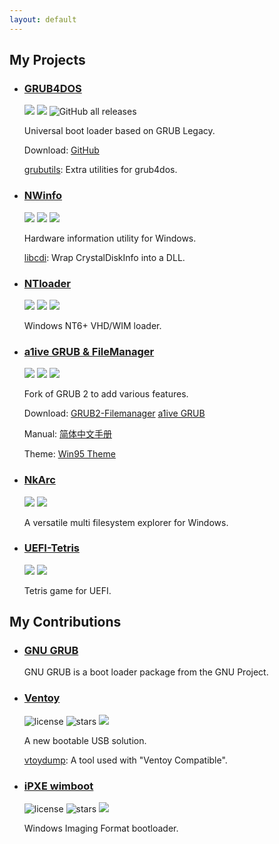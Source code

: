 ```yaml
---
layout: default
---
```


## My Projects

- ### [GRUB4DOS](https://github.com/chenall/grub4dos)

  ![](https://img.shields.io/github/license/chenall/grub4dos) ![](https://img.shields.io/github/stars/chenall/grub4dos?style=flat) ![GitHub all releases](https://img.shields.io/github/downloads/chenall/grub4dos/total)

  Universal boot loader based on GRUB Legacy.

  Download: [GitHub](https://github.com/chenall/grub4dos/releases)

  [grubutils](https://github.com/chenall/grubutils): Extra utilities for grub4dos.

- ### [NWinfo](https://a1ive.github.io/nwinfo)

  ![](https://img.shields.io/github/license/a1ive/nwinfo) ![](https://img.shields.io/github/stars/a1ive/nwinfo?style=flat) ![](https://img.shields.io/github/downloads/a1ive/nwinfo/total.svg)

  Hardware information utility for Windows.

  [libcdi](https://github.com/a1ive/libcdi): Wrap CrystalDiskInfo into a DLL.

- ### [NTloader](https://github.com/grub4dos/ntloader)

  ![](https://img.shields.io/github/license/grub4dos/ntloader) ![](https://img.shields.io/github/stars/grub4dos/ntloader?style=flat) ![](https://img.shields.io/github/downloads/grub4dos/ntloader/total)

  Windows NT6+ VHD/WIM loader.

- ### [a1ive GRUB & FileManager](https://github.com/a1ive/grub2-filemanager)

  ![](https://img.shields.io/github/license/a1ive/grub2-filemanager) ![](https://img.shields.io/github/stars/a1ive/grub2-filemanager?style=flat) ![](https://img.shields.io/github/downloads/a1ive/grub2-filemanager/total)

  Fork of GRUB 2 to add various features.

  Download: [GRUB2-Filemanager](https://github.com/a1ive/grub2-filemanager/releases) [a1ive GRUB](https://github.com/a1ive/grub/releases/tag/latest) 

  Manual: [简体中文手册](./grub2_zh.html) 

  Theme: [Win95 Theme](https://github.com/a1ive/grub-theme-win95)

- ### [NkArc](https://github.com/a1ive/NkArc)

  ![](https://img.shields.io/github/license/a1ive/NkArc) ![](https://img.shields.io/github/stars/a1ive/NkArc?style=flat)

  A versatile multi filesystem explorer for Windows.

- ### [UEFI-Tetris](https://github.com/a1ive/uefi-tetris)

  ![](https://img.shields.io/github/license/a1ive/uefi-tetris) ![](https://img.shields.io/github/stars/a1ive/uefi-tetris?style=flat)

  Tetris game for UEFI.

## My Contributions

- ### [GNU GRUB](https://www.gnu.org/software/grub/)

  GNU GRUB is a boot loader package from the GNU Project.

- ### [Ventoy](https://github.com/ventoy/Ventoy)

  ![license](https://img.shields.io/github/license/ventoy/Ventoy) ![stars](https://img.shields.io/github/stars/ventoy/Ventoy?style=flat) ![](https://img.shields.io/github/downloads/ventoy/Ventoy/total.svg)

  A new bootable USB solution.

  [vtoydump](https://github.com/ventoy/vtoydump): A tool used with "Ventoy Compatible".

- ### [iPXE wimboot](https://github.com/ipxe/wimboot)

  ![license](https://img.shields.io/github/license/ipxe/wimboot) ![stars](https://img.shields.io/github/stars/ipxe/wimboot?style=flat) ![](https://img.shields.io/github/downloads/ipxe/wimboot/total.svg)

  Windows Imaging Format bootloader.
